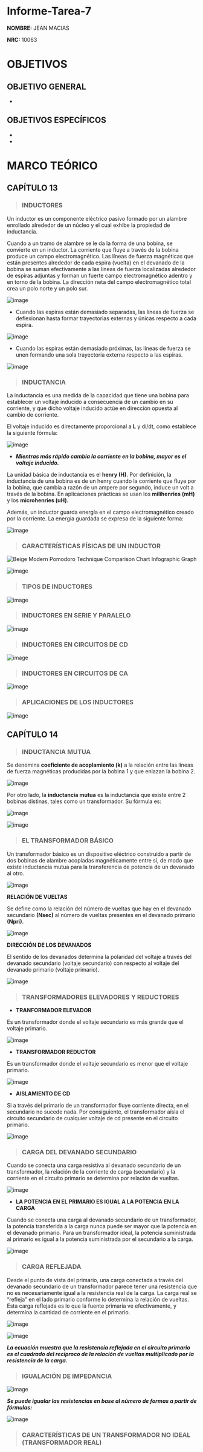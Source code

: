 # Informe-Tarea-7

**NOMBRE:** JEAN MACIAS

**NRC:** 10063

# **OBJETIVOS**

## **OBJETIVO GENERAL**

*

## **OBJETIVOS ESPECÍFICOS**

*

*

# **MARCO TEÓRICO**

## **CAPÍTULO 13**

> ### **INDUCTORES**

Un inductor es un componente eléctrico pasivo formado por un alambre enrollado alrededor de un núcleo y el cual exhibe la propiedad de inductancia.


Cuando a un tramo de alambre se le da la forma de una bobina, se convierte en un inductor. La corriente que fluye a través de la bobina produce un campo electromagnético. Las líneas de fuerza magnéticas que están presentes alrededor de cada espira (vuelta) en el devanado de la bobina se suman efectivamente a las líneas de fuerza localizadas alrededor de espiras adjuntas y forman un fuerte campo electromagnético adentro y en torno de la bobina. La dirección neta del campo electromagnético total crea un polo norte y un polo sur.

![image](https://user-images.githubusercontent.com/116774235/217155225-eaf3d6db-c21b-4566-b344-d94b771a94c4.png)

* Cuando las espiras están demasiado separadas, las líneas de fuerza se deflexionan hasta formar trayectorias externas y únicas respecto a cada espira.

![image](https://user-images.githubusercontent.com/116774235/217155380-4a518008-25c8-4371-bd68-c4230149b351.png)

* Cuando las espiras están demasiado próximas, las líneas de fuerza se unen formando una sola trayectoria externa respecto a las espiras.

![image](https://user-images.githubusercontent.com/116774235/217155525-235c4157-b889-44a8-8bb6-9117a3623af4.png)

> ### **INDUCTANCIA**

La inductancia es una medida de la capacidad que tiene una bobina para establecer un voltaje inducido a consecuencia de un cambio en su corriente, y que dicho voltaje inducido actúe en dirección opuesta al cambio de corriente.

El voltaje inducido es directamente proporcional a **L** y di/dt, como establece la siguiente fórmula:

![image](https://user-images.githubusercontent.com/116774235/217155725-15cbb6ad-adb1-4416-a88b-318f3ae275bf.png)

* ***Mientras más rápido cambia la corriente en la bobina, mayor es el voltaje inducido.***

La unidad básica de inductancia es el **henry (H)**. Por definición, la inductancia de una bobina es de un henry cuando la corriente que fluye por la bobina, que cambia a razón de un ampere por segundo, induce un volt a través de la bobina. En aplicaciones prácticas se usan los **milihenries (mH)** y los **microhenries (uH).**

Además, un inductor guarda energía en el campo electromagnético creado por la corriente. La energía guardada se expresa de la siguiente forma:

![image](https://user-images.githubusercontent.com/116774235/217156379-12669a15-ae41-4990-a3c2-1d050496758b.png)

> ### **CARACTERÍSTICAS FÍSICAS DE UN INDUCTOR**

![Beige Modern Pomodoro Technique Comparison Chart Infographic Graph](https://user-images.githubusercontent.com/116774235/217156490-c0da42b6-acb7-4219-8453-72c02f50a706.png)

![image](https://user-images.githubusercontent.com/116774235/217159287-d20e0d57-5101-4a04-ac81-afdb69d6cf8a.png)

> ### **TIPOS DE INDUCTORES**

![image](https://user-images.githubusercontent.com/116774235/217160064-cfa424c3-18be-47a4-8bc6-2fdfcc151ea5.png)

> ### **INDUCTORES EN SERIE Y PARALELO**

![image](https://user-images.githubusercontent.com/116774235/217160967-d5ac8ced-929c-4c3b-b997-2f9304b07f6c.png)

> ### **INDUCTORES EN CIRCUITOS DE CD**

![image](https://user-images.githubusercontent.com/116774235/217162478-ba52c9ce-f991-4e7e-a7b9-f57f871cd706.png)

> ### **INDUCTORES EN CIRCUITOS DE CA**

![image](https://user-images.githubusercontent.com/116774235/217163156-4e8f2937-23cc-42f4-a124-a904ab5363d9.png)

> ### **APLICACIONES DE LOS INDUCTORES**

![image](https://user-images.githubusercontent.com/116774235/217163548-356e7223-69f0-4c75-be29-0399c7c5140d.png)

## **CAPÍTULO 14**

> ### **INDUCTANCIA MUTUA**

Se denomina **coeficiente de acoplamiento (k)** a la relación entre las líneas de fuerza magnéticas producidas por la bobina 1 y que enlazan la bobina 2.

![image](https://user-images.githubusercontent.com/116774235/217166900-feafeb99-b078-4285-bc20-47ad09e1da04.png)

Por otro lado, la **inductancia mutua** es la inductancia que existe entre 2 bobinas distinas, tales como un transformador. Su fórmula es:

![image](https://user-images.githubusercontent.com/116774235/217167112-80927fc3-df3a-474f-97e6-71080bb384d5.png)

![image](https://user-images.githubusercontent.com/116774235/217167624-4d7599f2-51fc-4b08-bc90-c4077b6aa166.png)

> ### **EL TRANSFORMADOR BÁSICO**

Un transformador básico es un dispositivo eléctrico construido a partir de dos bobinas de alambre acopladas magnéticamente entre sí, de modo que existe inductancia mutua para la transferencia de potencia de un devanado al otro.

![image](https://user-images.githubusercontent.com/116774235/217167738-113f757e-045f-44d0-9fea-2a1574452cec.png)

**RELACIÓN DE VUELTAS**

Se define como la relación del número de vueltas que hay en el devanado secundario **(Nsec)** al número de vueltas presentes en el devanado primario **(Npri)**.

![image](https://user-images.githubusercontent.com/116774235/217168099-56e14d5c-3fa1-41be-b4d0-046e43fa583a.png)

**DIRECCIÓN DE LOS DEVANADOS**

El sentido de los devanados determina la polaridad del voltaje a través del devanado secundario (voltaje secundario) con respecto al voltaje del devanado primario (voltaje primario).

![image](https://user-images.githubusercontent.com/116774235/217168488-13bf7a7f-36f0-48b9-8ea8-9d30b3e7532a.png)

> ### **TRANSFORMADORES ELEVADORES Y REDUCTORES**

* **TRANFORMADOR ELEVADOR**

Es un transformador donde el voltaje secundario es más grande que el voltaje primario.

![image](https://user-images.githubusercontent.com/116774235/217169101-0c17c4c7-1ee1-48f8-bf04-91307fe250ae.png)

* **TRANSFORMADOR REDUCTOR**

Es un transformador donde el voltaje secundario es menor que el voltaje primario.

![image](https://user-images.githubusercontent.com/116774235/217227095-a9f0f0c2-9f9a-47a0-8039-bed9e957e590.png)

* **AISLAMIENTO DE CD**

Si a través del primario de un transformador fluye corriente directa, en el secundario no sucede nada. Por consiguiente, el transformador aísla el circuito secundario de cualquier voltaje de cd presente en el circuito primario.

![image](https://user-images.githubusercontent.com/116774235/217228429-5ec801ed-b53f-4bad-8ee4-d2bc299e3153.png)

> ### **CARGA DEL DEVANADO SECUNDARIO**

Cuando se conecta una carga resistiva al devanado secundario de un transformador, la relación de la corriente de carga (secundario) y la corriente en el circuito primario se determina por relación de vueltas.

![image](https://user-images.githubusercontent.com/116774235/217229120-57e38746-0429-4434-972e-f74e59af17ad.png)

* **LA POTENCIA EN EL PRIMARIO ES IGUAL A LA POTENCIA EN LA CARGA**

Cuando se conecta una carga al devanado secundario de un transformador, la potencia transferida a la carga nunca puede ser mayor que la potencia en el devanado primario. Para un transformador ideal, la potencia suministrada al primario es igual a la potencia suministrada por el secundario a la carga.

![image](https://user-images.githubusercontent.com/116774235/217229674-f618bd01-640e-4f54-a689-ea41ba109316.png)

> ### **CARGA REFLEJADA**

Desde el punto de vista del primario, una carga conectada a través del devanado secundario de un transformador parece tener una resistencia que no es necesariamente igual a la resistencia real de la carga. La carga real se “refleja” en el lado primario conforme lo determina la relación de vueltas. Esta carga reflejada es lo que la fuente primaria ve efectivamente, y determina la cantidad de corriente en el primario.

![image](https://user-images.githubusercontent.com/116774235/217230072-cf1c8e21-e73d-4404-8cc2-5e5be3fbb814.png)

![image](https://user-images.githubusercontent.com/116774235/217230206-c3c1ff86-35e9-4490-9a86-a584885e5d7b.png)

***La ecuación muestra que la resistencia reflejada en el circuito primario es el cuadrado del recíproco de la relación de vueltas multiplicado por la resistencia de la carga.***

> ### **IGUALACIÓN DE IMPEDANCIA**

![image](https://user-images.githubusercontent.com/116774235/217234904-bb100578-2247-4a7a-ab68-dbe06f7c2fc4.png)

***Se puede igualar las resistencias en base al número de formas a partir de fórmulas:***

![image](https://user-images.githubusercontent.com/116774235/217235194-fbb0c16a-660b-4cfa-bac2-350f6481336d.png)


> ### **CARACTERÍSTICAS DE UN TRANSFORMADOR NO IDEAL (TRANSFORMADOR REAL)**



